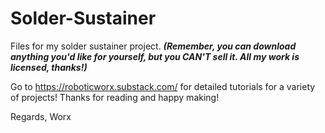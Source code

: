 # Solder-Sustainer
Files for my solder sustainer project.
**_(Remember, you can download anything you'd like for yourself, but you CAN'T sell it. All my work is licensed, thanks!)_**

Go to https://roboticworx.substack.com/ for detailed tutorials for a variety of projects! 
Thanks for reading and happy making!

Regards,
Worx

